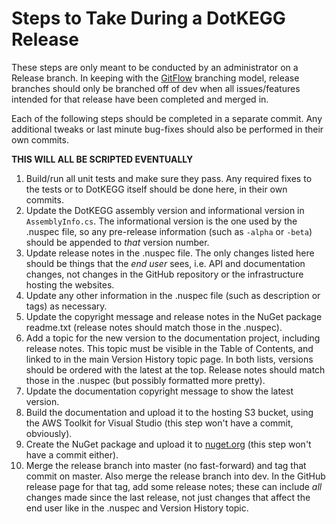 # Steps to Take During a DotKEGG Release

These steps are only meant to be conducted by an administrator on a Release branch. 
In keeping with the [GitFlow](http://nvie.com/posts/a-successful-git-branching-model/) branching model, release branches 
should only be branched off of dev when all issues/features intended for that release have been completed and merged in. 

Each of the following steps should be completed in a separate commit.  Any additional tweaks or last minute bug-fixes should 
also be performed in their own commits.

**THIS WILL ALL BE SCRIPTED EVENTUALLY**

1. Build/run all unit tests and make sure they pass.  Any required fixes to the tests or to DotKEGG itself should be done here, 
in their own commits.
2. Update the DotKEGG assembly version and informational version in `AssemblyInfo.cs`.  The informational version is the one used 
by the .nuspec file, so any pre-release information (such as `-alpha` or `-beta`) should be appended to _that_ version number.
3. Update release notes in the .nuspec file.  The only changes listed here should be things that the _end user_ sees, i.e. API and documentation changes, not changes in the GitHub repository or the infrastructure hosting the websites.
4. Update any other information in the .nuspec file (such as description or tags) as necessary.
5. Update the copyright message and release notes in the NuGet package readme.txt (release notes should match those in the .nuspec).
4. Add a topic for the new version to the documentation project, including release notes.  This topic must be visible in the 
Table of Contents, and linked to in the main Version History topic page.  In both lists, versions should be ordered with the latest 
at the top.  Release notes should match those in the .nuspec (but possibly formatted more pretty).
5. Update the documentation copyright message to show the latest version.
6. Build the documentation and upload it to the hosting S3 bucket, using the AWS Toolkit for Visual Studio 
(this step won't have a commit, obviously).
7. Create the NuGet package and upload it to [nuget.org](https://www.nuget.org/packages/manage/upload) 
(this step won't have a commit either).
8. Merge the release branch into master (no fast-forward) and tag that commit on master.  Also merge the release branch into dev.  In the GitHub release page for that tag, add some release notes; these can include _all_ changes made since the last release, not just changes that affect the end user like in the .nuspec and Version History topic.
